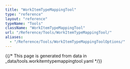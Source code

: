 ```yaml
---
title: "WorkItemTypeMappingTool"
type: "reference"
layout: "reference"
typeName: "Tools"
className: "WorkItemTypeMappingTool"
url: "/Reference/Tools/WorkItemTypeMappingTool/"
aliases:
  - "/Reference/Tools/WorkItemTypeMappingToolOptions/"
---
```


{{/* This page is generated from data in _data/tools.workitemtypemappingtool.yaml */}}
